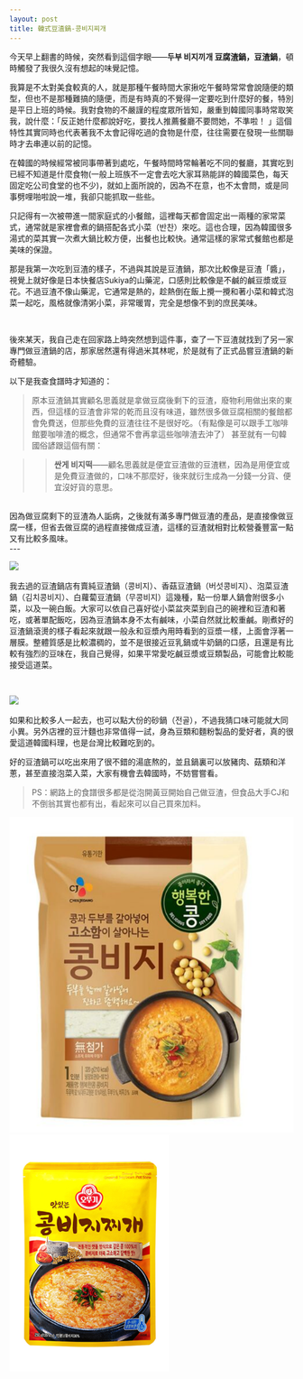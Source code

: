 ```yaml
---
layout: post
title: 韓式豆渣鍋-콩비지찌개
---
```


今天早上翻書的時候，突然看到這個字眼——**두부 비지끼개 豆腐渣鍋，豆渣鍋**，頓時觸發了我很久沒有想起的味覺記憶。

我算是不太對美食較真的人，就是那種午餐時間大家揪吃午餐時常常會說隨便的類型，但也不是那種難搞的隨便，而是有時真的不覺得一定要吃到什麼好的餐，特別是平日上班的時候。我對食物的不嚴謹的程度眾所皆知，嚴重到韓國同事時常取笑我，說什麼：「反正她什麼都說好吃，要找人推薦餐廳不要問她，不準啦！ 」這個特性其實同時也代表著我不太會記得吃過的食物是什麼，往往需要在發現一些關聯時才去串連以前的記憶。

在韓國的時候經常被同事帶著到處吃，午餐時間時常輪著吃不同的餐廳，其實吃到已經不知道是什麼食物(一般上班族不一定會去吃大家耳熟能詳的韓國菜色，每天固定吃公司食堂的也不少)，就如上面所說的，因為不在意，也不太會問，或是同事劈哩啪啦說一堆，我卻只能抓取一些些。

只記得有一次被帶進一間家庭式的小餐館，這裡每天都會固定出一兩種的家常菜式，通常就是家裡會煮的鍋搭配各式小菜（반찬）來吃。這也合理，因為韓國很多湯式的菜其實一次煮大鍋比較方便，出餐也比較快。通常這樣的家常式餐館也都是美味的保證。

那是我第一次吃到豆渣的樣子，不過與其說是豆渣鍋，那次比較像是豆渣「醬」，視覺上就好像是日本快餐店Sukiya的山藥泥，口感則比較像是不鹹的鹹豆漿或豆花。不過豆渣不像山藥泥，它通常是熱的，趁熱倒在飯上攪一攪和著小菜和韓式泡菜一起吃，風格就像清粥小菜，非常暖胃，完全是想像不到的庶民美味。

<br/>

後來某天，我自己走在回家路上時突然想到這件事，查了一下豆渣就找到了另一家專門做豆渣鍋的店，那家居然還有得過米其林呢，於是就有了正式品嘗豆渣鍋的新奇體驗。

以下是我查食譜時才知道的：

>原本豆渣鍋其實顧名思義就是拿做豆腐後剩下的豆渣，廢物利用做出來的東西，但這樣的豆渣會非常的乾而且沒有味道，雖然很多做豆腐相關的餐館都會免費送，但那些免費的豆渣往往不是很好吃。（有點像是可以跟手工咖啡館要咖啡渣的概念，但通常不會再拿這些咖啡渣去沖了）
    甚至就有一句韓國俗諺跟這個有關：


>>**싼게 비지떡**——顧名思義就是便宜豆渣做的豆渣糕，因為是用便宜或是免費豆渣做的，口味不那麼好，後來就衍生成為一分錢一分貨、便宜沒好貨的意思。

<br/>
因為做豆腐剩下的豆渣為人詬病，之後就有滿多專門做豆渣的產品，是直接像做豆腐一樣，但省去做豆腐的過程直接做成豆渣，這樣的豆渣就相對比較營養豐富一點又有比較多風味。

<br/>
---

<br/>

![](/assets/img/biji/IMG-7361) 

我去過的豆渣鍋店有賣純豆渣鍋（콩비지）、香菇豆渣鍋（버섯콩비지）、泡菜豆渣鍋（김치콩비지）、白蘿蔔豆渣鍋（무콩비지）這幾種，點一份單人鍋會附很多小菜，以及一碗白飯。大家可以依自己喜好從小菜盆夾菜到自己的碗裡和豆渣和著吃，或著單配飯吃，因為豆渣鍋本身不太有鹹味，小菜自然就比較重鹹。剛煮好的豆渣鍋滾燙的樣子看起來就跟一般永和豆漿內用時看到的豆漿一樣，上面會浮著一層膜。整體質感是比較濃稠的，並不是很接近豆乳鍋或牛奶鍋的口感，且還是有比較有強烈的豆味在，我自己覺得，如果平常愛吃鹹豆漿或豆類製品，可能會比較能接受這道菜。

<br/>

![](/assets/img/biji/IMG-7362)

如果和比較多人一起去，也可以點大份的砂鍋（전골），不過我猜口味可能就大同小異。另外店裡的豆汁麵也非常值得一試，身為豆類和麵粉製品的愛好者，真的很愛這道韓國料理，也是台灣比較難吃到的。

好的豆渣鍋可以吃出來用了很不錯的湯底熬的，並且鍋裏可以放豬肉、菇類和洋蔥，甚至直接泡菜入菜，大家有機會去韓國時，不妨嘗嘗看。


> PS：網路上的食譜很多都是從泡開黃豆開始自己做豆渣，但食品大手CJ和不倒翁其實也都有出，看起來可以自己買來加料。


![](/assets/img/biji/CJ.png)
![](/assets/img/biji/不倒翁.png) 